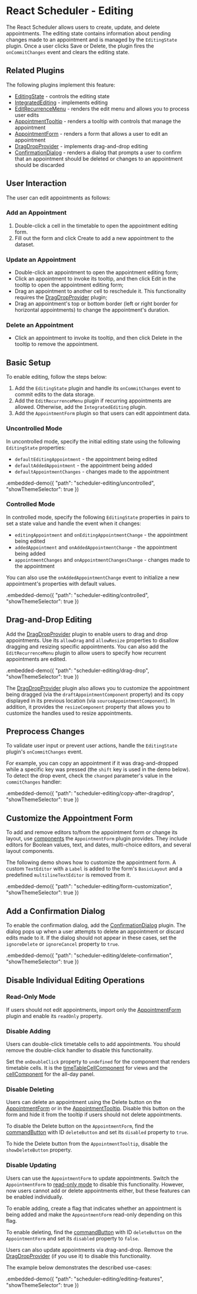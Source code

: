 # React Scheduler - Editing

The React Scheduler allows users to create, update, and delete appointments. The editing state contains information about pending changes made to an appointment and is managed by the `EditingState` plugin. Once a user clicks Save or Delete, the plugin fires the `onCommitChanges` event and clears the editing state.

## Related Plugins

The following plugins implement this feature:

- [EditingState](../reference/editing-state.md) - controls the editing state
- [IntegratedEditing](../reference/integrated-editing.md) - implements editing
- [EditRecurrenceMenu](../reference/integrated-editing.md) - renders the edit menu and allows you to process user edits
- [AppointmentTooltip](../reference/appointment-tooltip.md) - renders a tooltip with controls that manage the appointment
- [AppointmentForm](../reference/appointment-form.md) - renders a form that allows a user to edit an appointment
- [DragDropProvider](../reference/drag-drop-provider.md) - implements drag-and-drop editing
- [ConfirmationDialog](../reference/confirmation-dialog.md) - renders a dialog that prompts a user to confirm that an appointment should be deleted or changes to an appointment should be discarded

## User Interaction

The user can edit appointments as follows:

### Add an Appointment

1. Double-click a cell in the timetable to open the appointment editing form.
2. Fill out the form and click Create to add a new appointment to the dataset.

### Update an Appointment

- Double-click an appointment to open the appointment editing form;
- Click an appointment to invoke its tooltip, and then click Edit in the tooltip to open the appointment editing form;
- Drag an appointment to another cell to reschedule it. This functionality requires the [DragDropProvider](../reference/drag-drop-provider.md) plugin;
- Drag an appointment's top or bottom border (left or right border for horizontal appointments) to change the appointment's duration.

### Delete an Appointment

- Click an appointment to invoke its tooltip, and then click Delete in the tooltip to remove the appointment.

## Basic Setup

To enable editing, follow the steps below:

1. Add the `EditingState` plugin and handle its `onCommitChanges` event to commit edits to the data storage.
2. Add the `EditRecurrenceMenu` plugin if recurring appointments are allowed. Otherwise, add the `IntegratedEditing` plugin.
3. Add the `AppointmentForm` plugin so that users can edit appointment data.

### Uncontrolled Mode

In uncontrolled mode, specify the initial editing state using the following `EditingState` properties:

- `defaultEditingAppointment` - the appointment being edited
- `defaultAddedAppointment` - the appointment being added
- `defaultAppointmentChanges` - changes made to the appointment

.embedded-demo({ "path": "scheduler-editing/uncontrolled", "showThemeSelector": true })

### Controlled Mode

In controlled mode, specify the following `EditingState` properties in pairs to set a state value and handle the event when it changes:

- `editingAppointment` and `onEditingAppointmentChange` - the appointment being edited
- `addedAppointment` and `onAddedAppointmentChange` - the appointment being added
- `appointmentChanges` and `onAppointmentChangesChange` - changes made to the appointment

You can also use the `onAddedAppointmentChange` event to initialize a new appointment's properties with default values.

.embedded-demo({ "path": "scheduler-editing/controlled", "showThemeSelector": true })

## Drag-and-Drop Editing

Add the [DragDropProvider](../reference/drag-drop-provider.md) plugin to enable users to drag and drop appointments. Use its `allowDrag` and `allowResize` properties to disallow dragging and resizing specific appointments. You can also add the `EditRecurrenceMenu` plugin to allow users to specify how recurrent appointments are edited.

.embedded-demo({ "path": "scheduler-editing/drag-drop", "showThemeSelector": true })

The [DragDropProvider](../reference/drag-drop-provider.md) plugin also allows you to customize the appointment being dragged (via the `draftAppointmentComponent` property) and its copy displayed in its previous location (via `sourceAppointmentComponent`). In addition, it provides the `resizeComponent` property that allows you to customize the handles used to resize appointments.

## Preprocess Changes

To validate user input or prevent user actions, handle the `EditingState` plugin's `onCommitChanges` event.

For example, you can copy an appointment if it was drag-and-dropped while a specific key was pressed (the `shift` key is used in the demo below). To detect the drop event, check the `changed` parameter's value in the `commitChanges` handler:

.embedded-demo({ "path": "scheduler-editing/copy-after-dragdrop", "showThemeSelector": true })

## Customize the Appointment Form

To add and remove editors to/from the appointment form or change its layout, use [components](../reference/appointment-form.md#plugin-components) the `AppointmentForm` plugin provides. They include editors for Boolean values, text, and dates, multi-choice editors, and several layout components.

The following demo shows how to customize the appointment form. A custom `TextEditor` with a `Label` is added to the form's `BasicLayout` and a predefined `multilineTextEditor` is removed from it.

.embedded-demo({ "path": "scheduler-editing/form-customization", "showThemeSelector": true })

## Add a Confirmation Dialog

To enable the confirmation dialog, add the [ConfirmationDialog](../reference/confirmation-dialog.md) plugin. The dialog pops up when a user attempts to delete an appointment or discard edits made to it. If the dialog should not appear in these cases, set the `ignoreDelete` or `ignoreCancel` property to `true`.

.embedded-demo({ "path": "scheduler-editing/delete-confirmation", "showThemeSelector": true })

## Disable Individual Editing Operations

### Read-Only Mode

If users should not edit appointments, import only the [AppointmentForm](../reference/appointment-form.md) plugin and enable its `readOnly` property.

### Disable Adding

Users can double-click timetable cells to add appointments. You should remove the double-click handler to disable this functionality.

Set the `onDoubleClick` property to `undefined` for the component that renders timetable cells. It is the [timeTableCellComponent](../reference/week-view.md#weekviewtimetablecellprops) for views and the [cellComponent](../reference/all-day-panel.md#alldaypanelcellprops) for the all-day panel.

### Disable Deleting

Users can delete an appointment using the Delete button on the [AppointmentForm](../reference/appointment-form.md) or in the [AppointmentTooltip](../reference/appointment-tooltip.md). Disable this button on the form and hide it from the tooltip if users should not delete appointments.

To disable the Delete button on the `AppointmentForm`, find the [commandButton](../reference/appointment-form.md/#appointmentformcommandbuttonprops) with ID `deleteButton` and set its `disabled` property to `true`.

To hide the Delete button from the `AppointmentTooltip`, disable the `showDeleteButton` property.

### Disable Updating

Users can use the `AppointmentForm` to update appointments. Switch the `AppointmentForm` to [read-only mode](../reference/appointment-form.md#properties) to disable this functionality. However, now users cannot add or delete appointments either, but these features can be enabled individually.

To enable adding, create a flag that indicates whether an appointment is being added and make the `AppointmentForm` read-only depending on this flag.

To enable deleting, find the [commandButton](../reference/appointment-form.md/#appointmentformcommandbuttonprops) with ID `deleteButton` on the `AppointmentForm` and set its `disabled` property to `false`.

Users can also update appointments via drag-and-drop. Remove the [DragDropProvider](../reference/drag-drop-provider.md) (if you use it) to disable this functionality.

The example below demonstrates the described use-cases:

.embedded-demo({ "path": "scheduler-editing/editing-features", "showThemeSelector": true })
